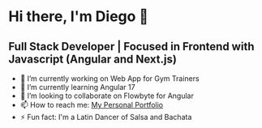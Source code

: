 # Hi there, I'm Diego 👋

## Full Stack Developer | Focused in Frontend with Javascript (Angular and Next.js)

- 🔭 I’m currently working on Web App for Gym Trainers
- 🌱 I’m currently learning Angular 17
- 👯 I’m looking to collaborate on Flowbyte for Angular
- 📫 How to reach me: [My Personal Portfolio](https://dcarvajal.me/)
- ⚡ Fun fact: I'm a Latin Dancer of Salsa and Bachata
  
